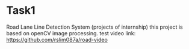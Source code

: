 # Task1
Road Lane Line Detection System (projects of internship) 
this project is based on openCV image processing.
test video link: https://github.com/rslim087a/road-video
